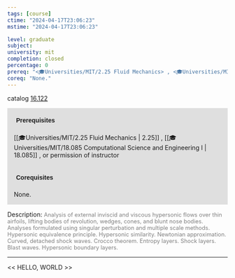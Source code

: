 ```yaml
---
tags: [course]
ctime: "2024-04-17T23:06:23"
mstime: "2024-04-17T23:06:23"

level: graduate
subject: 
university: mit
completion: closed
percentage: 0
prereq: "<🎓Universities/MIT/2.25 Fluid Mechanics> , <🎓Universities/MIT/18.085 Computational Science and Engineering I> , or permission of instructor"
coreq: "None."
---
```


catalog [16.122](http://student.mit.edu/catalog/m16a.html#16.122)

<span style="display: block; padding: 15px; background-color: rgb(100, 100, 100, 0.2);"><font id="m_prereq1403_0" style="display: block; font-family: Arial, sans-serif; font-weight: bold; padding: 5px">Prerequisites</font><br><span id="prereq1403_0">[[🎓Universities/MIT/2.25 Fluid Mechanics | 2.25]] , [[🎓Universities/MIT/18.085 Computational Science and Engineering I | 18.085]] , or permission of instructor</span></span>
<span style="display: block; padding: 15px; background-color: rgb(100, 100, 100, 0.2);"><font id="m_coreq1403_0" style="display: block; font-family: Arial, sans-serif; font-weight: bold; padding: 5px">Corequisites</font><br><span id="coreq1403_0">None.</span></span>

<font style="">Description:</font>
<font style="color: grey; font-size: 0.8rem;">Analysis of external inviscid and viscous hypersonic flows over thin airfoils, lifting bodies of revolution, wedges, cones, and blunt nose bodies. Analyses formulated using singular perturbation and multiple scale methods. Hypersonic equivalence principle. Hypersonic similarity. Newtonian approximation. Curved, detached shock waves. Crocco theorem. Entropy layers. Shock layers. Blast waves. Hypersonic boundary layers.</font>



---

<< HELLO, WORLD >>
